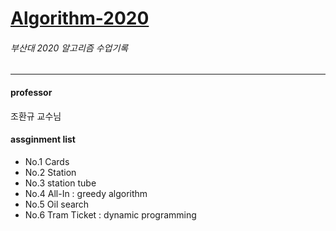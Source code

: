 # [Algorithm-2020](http://topaz.cs.pusan.ac.kr/~algo2020/)
###### 부산대 2020 알고리즘 수업기록
----
#### professor
조환규 교수님

#### assginment list   
- No.1 Cards 
- No.2 Station  
- No.3 station tube  
- No.4 All-In : greedy algorithm 
- No.5 Oil search  
- No.6 Tram Ticket : dynamic programming

